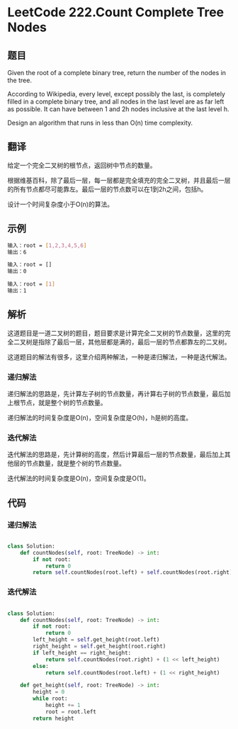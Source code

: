 # LeetCode 222.Count Complete Tree Nodes

## 题目

Given the root of a complete binary tree, return the number of the nodes in the tree.

According to Wikipedia, every level, except possibly the last, is completely filled in a complete binary tree, and all nodes in the last level are as far left as possible. It can have between 1 and 2h nodes inclusive at the last level h.

Design an algorithm that runs in less than O(n) time complexity.

## 翻译

给定一个完全二叉树的根节点，返回树中节点的数量。

根据维基百科，除了最后一层，每一层都是完全填充的完全二叉树，并且最后一层的所有节点都尽可能靠左。最后一层的节点数可以在1到2h之间，包括h。

设计一个时间复杂度小于O(n)的算法。

## 示例

```bash
输入：root = [1,2,3,4,5,6]
输出：6

输入：root = []
输出：0

输入：root = [1]
输出：1
```

## 解析

这道题目是一道二叉树的题目，题目要求是计算完全二叉树的节点数量，这里的完全二叉树是指除了最后一层，其他层都是满的，最后一层的节点都靠左的二叉树。

这道题目的解法有很多，这里介绍两种解法，一种是递归解法，一种是迭代解法。

### 递归解法

递归解法的思路是，先计算左子树的节点数量，再计算右子树的节点数量，最后加上根节点，就是整个树的节点数量。

递归解法的时间复杂度是O(n)，空间复杂度是O(h)，h是树的高度。

### 迭代解法

迭代解法的思路是，先计算树的高度，然后计算最后一层的节点数量，最后加上其他层的节点数量，就是整个树的节点数量。

迭代解法的时间复杂度是O(n)，空间复杂度是O(1)。

## 代码

### 递归解法

```python

class Solution:
    def countNodes(self, root: TreeNode) -> int:
        if not root:
            return 0
        return self.countNodes(root.left) + self.countNodes(root.right) + 1

```

### 迭代解法

```python

class Solution:
    def countNodes(self, root: TreeNode) -> int:
        if not root:
            return 0
        left_height = self.get_height(root.left)
        right_height = self.get_height(root.right)
        if left_height == right_height:
            return self.countNodes(root.right) + (1 << left_height)
        else:
            return self.countNodes(root.left) + (1 << right_height)

    def get_height(self, root: TreeNode) -> int:
        height = 0
        while root:
            height += 1
            root = root.left
        return height

```